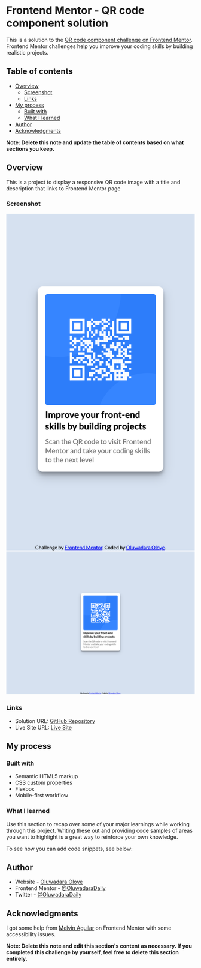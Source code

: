 # Frontend Mentor - QR code component solution

This is a solution to the [QR code component challenge on Frontend Mentor](https://www.frontendmentor.io/challenges/qr-code-component-iux_sIO_H). Frontend Mentor challenges help you improve your coding skills by building realistic projects. 

## Table of contents

- [Overview](#overview)
  - [Screenshot](#screenshot)
  - [Links](#links)
- [My process](#my-process)
  - [Built with](#built-with)
  - [What I learned](#what-i-learned)
- [Author](#author)
- [Acknowledgments](#acknowledgments)

**Note: Delete this note and update the table of contents based on what sections you keep.**

## Overview
This is a project to display a responsive QR code image with a title and description that links to Frontend Mentor page
### Screenshot

![Mobile View of my solution](./images/mobile-view.png)
![Desktop View of my solution](./images/desktop-view.png)


### Links

- Solution URL: [GitHub Repository](https://github.com/OluwadaraDaily/qr-code-component)
- Live Site URL: [Live Site](https://qr-component-app.netlify.app/)

## My process

### Built with

- Semantic HTML5 markup
- CSS custom properties
- Flexbox
- Mobile-first workflow

### What I learned

Use this section to recap over some of your major learnings while working through this project. Writing these out and providing code samples of areas you want to highlight is a great way to reinforce your own knowledge.

To see how you can add code snippets, see below:


## Author

- Website - [Oluwadara Oloye](https://github.com/OluwadaraDaily)
- Frontend Mentor - [@OluwadaraDaily](https://www.frontendmentor.io/profile/OluwadaraDaily)
- Twitter - [@OluwadaraDaily](https://www.twitter.com/OluwadaraDaily)


## Acknowledgments

I got some help from [Melvin Aguilar](https://www.frontendmentor.io/profile/MelvinAguilar) on Frontend Mentor with some accessibility issues.

**Note: Delete this note and edit this section's content as necessary. If you completed this challenge by yourself, feel free to delete this section entirely.**
